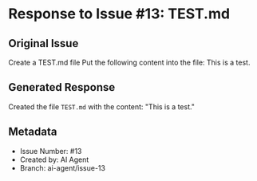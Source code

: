 # Response to Issue #13: TEST.md

## Original Issue
Create a TEST.md file
Put the following content into the file: This is a test.

## Generated Response
Created the file `TEST.md` with the content: "This is a test."

## Metadata
- Issue Number: #13
- Created by: AI Agent
- Branch: ai-agent/issue-13
